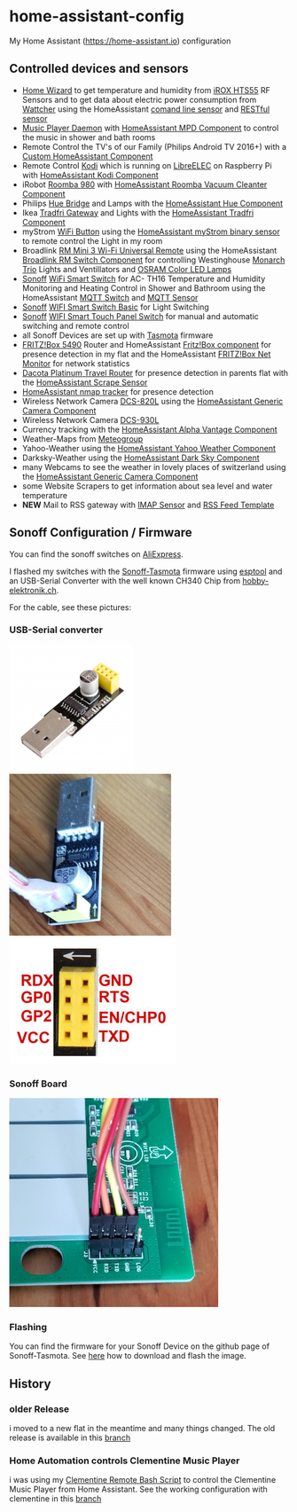 # home-assistant-config
My Home Assistant (https://home-assistant.io) configuration

## Controlled devices and sensors

* [Home Wizard](https://homewizard.com/) to get temperature and humidity from [iROX HTS55](http://www.irox.com/fr/produits/accessoires/hts55.htm) RF Sensors and to get data about electric power consumption from [Wattcher](https://www.wattcher.nl/en/) using the HomeAssistant [comand line sensor](https://www.home-assistant.io/components/sensor.command_line/) and [RESTful sensor](https://www.home-assistant.io/components/sensor.rest/)
* [Music Player Daemon](https://www.musicpd.org/) with [HomeAssistant MPD Component](https://www.home-assistant.io/components/media_player.mpd/) to control the music in shower and bath rooms
* Remote Control the TV's of our Family (Philips Android TV 2016+) with a [Custom HomeAssistant Component](https://github.com/nstrelow/ha_philips_2016)
* Remote Control [Kodi](https://kodi.tv/) which is running on [LibreELEC](https://libreelec.tv/) on Raspberry Pi with [HomeAssistant Kodi Component](https://www.home-assistant.io/components/media_player.kodi/)
* iRobot [Roomba 980](https://shop.irobot.de/roomba-staubs-staubsaugerroboter-roomba-980/R980040.html) with [HomeAssistant Roomba Vacuum Cleanter Component](https://www.home-assistant.io/components/vacuum.roomba/)
* Philips [Hue Bridge](https://www2.meethue.com/en-us/p/hue-bridge/046677458478) and Lamps with the [HomeAssistant Hue Component](https://www.home-assistant.io/components/hue/) 
* Ikea [Tradfri Gateway](https://www.ikea.com/us/en/catalog/products/00337813/) and Lights with the [HomeAssistant Tradfri Component](https://www.home-assistant.io/components/tradfri/) 
* myStrom [WiFi Button](https://mystrom.ch/wifi-button/) using the [HomeAssistant myStrom binary sensor](https://www.home-assistant.io/components/binary_sensor.mystrom/) to remote control the Light in my room
* Broadlink [RM Mini 3 Wi-Fi Universal Remote](http://www.ibroadlink.com/rmMini3/) using the HomeAssistant [Broadlink RM Switch Component](https://www.home-assistant.io/components/switch.broadlink/) for controlling Westinghouse [Monarch Trio](https://www.lampenwelt.ch/westinghouse-monarch-trio-ventilator.html) Lights and Ventillators and [OSRAM Color LED Lamps](https://www.osram.com/)
* [Sonoff](https://sonoff.in/) [WiFi Smart Switch](https://www.sonoff.in/index.php?route=product/product&product_id=79) for AC- TH16 Temperature and Humidity Monitoring and Heating Control in Shower and Bathroom using the HomeAssistant [MQTT Switch](https://www.home-assistant.io/components/switch.mqtt/) and [MQTT Sensor](https://www.home-assistant.io/components/sensor.mqtt/)
* [Sonoff](https://sonoff.in/) [WIFI Smart Switch Basic](https://www.sonoff.in/index.php?route=product/product&product_id=75) for Light Switching
* [Sonoff](https://sonoff.in/) [WIFI Smart Touch Panel Switch](https://www.sonoff.in/index.php?route=product/product&product_id=73) for manual and automatic switching and remote control
* all Sonoff Devices are set up with [Tasmota](https://github.com/arendst/Sonoff-Tasmota) firmware
* [FRITZ!Box 5490](https://ch.avm.de/produkte/fritzbox/fritzbox-5490/) Router and HomeAssistant [Fritz!Box component](https://www.home-assistant.io/components/device_tracker.fritz/) for presence detection in my flat and the HomeAssistant [FRITZ!Box Net Monitor](https://www.home-assistant.io/components/sensor.fritzbox_netmonitor/) for network statistics
* [Dacota Platinum Travel Router](https://www.power.no/data-og-tilbehoer/nettverk-og-rutere/router/dacota-p-travel-router/p-253786/) for presence detection in parents flat with the [HomeAssistant Scrape Sensor](https://www.home-assistant.io/components/sensor.scrape/)
* [HomeAssistant nmap tracker](https://www.home-assistant.io/components/device_tracker.nmap_tracker/) for presence detection
* Wireless Network Camera [DCS-820L](https://eu.dlink.com/uk/en/products/dcs-820l-wifi-baby-camera) using the [HomeAssistant Generic Camera Component](https://www.home-assistant.io/components/camera.generic/)
* Wireless Network Camera [DCS-930L](https://eu.dlink.com/uk/en/products/dcs-930l-wireless-n-network-camera)
* Currency tracking with the [HomeAssistant Alpha Vantage Component](https://www.home-assistant.io/components/sensor.alpha_vantage/)
* Weather-Maps from [Meteogroup](https://www.meteogroup.com)
* Yahoo-Weather using the [HomeAssistant Yahoo Weather Component](https://www.home-assistant.io/components/weather.yweather/)
* Darksky-Weather using the [HomeAssistant Dark Sky Component](https://www.home-assistant.io/components/weather.darksky/)
* many Webcams to see the weather in lovely places of switzerland using the [HomeAssistant Generic Camera Component](https://www.home-assistant.io/components/camera.generic/)
* some Website Scrapers to get information about sea level and water temperature
* **NEW** Mail to RSS gateway with [IMAP Sensor](https://www.home-assistant.io/components/sensor.imap_email_content/) and [RSS Feed Template](https://www.home-assistant.io/components/rss_feed_template/)

## Sonoff Configuration / Firmware
You can find the sonoff switches on [AliExpress](https://www.aliexpress.com/).

I flashed my switches with the [Sonoff-Tasmota](https://github.com/arendst/Sonoff-Tasmota) firmware using [esptool](https://github.com/arendst/Sonoff-Tasmota/wiki/Esptool) and an USB-Serial Converter with the well known CH340 Chip from [hobby-elektronik.ch](https://hobby-elektronik.ch/ESP8266-ESP8285-ESP32/ESP8266-Zubehoer/USB-zu-Seriell-Adapter-fuer-ESP8266-ESP-01::348.html).

For the cable, see these pictures:

### USB-Serial converter
![USB-Serial Converter](docs/converter-original.jpg)
![USB-Serial Converter with attached cable](docs/converter.jpg)
![USB-Serial Converter Pinout](docs/converter-pinout.png)

### Sonoff Board
![Sonoff T1 Touch Board](docs/board-pins.jpg)

### Flashing
You can find the firmware for your Sonoff Device on the github page of Sonoff-Tasmota. See [here](https://github.com/arendst/Sonoff-Tasmota/wiki/Esptool#download-sonoff-tasmota) how to download and flash the image.

## History
### older Release

i moved to a new flat in the meantime and many things changed. The old release is available in this [branch](https://github.com/mgafner/home-assistant-config/tree/Release1)

### Home Automation controls Clementine Music Player

i was using my [Clementine Remote Bash Script](https://github.com/mgafner/clementine-remote-bash) to control the Clementine Music Player from Home Assistant.
See the working configuration with clementine in this [branch](https://github.com/mgafner/home-assistant-config/tree/clementine)

